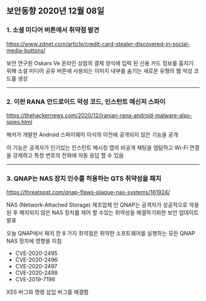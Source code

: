 ## 보안동향 2020년 12월 08일  

  
### 1. 소셜 미디어 버튼에서 취약점 발견
  
  
https://www.zdnet.com/article/credit-card-stealer-discovered-in-social-media-buttons/   
  
  
보안 연구원 Oskars Ve 온라인 상점의 결제 양식에 입력 된 신용 카드 정보를 훔치기 위해 소셜 미디어 공유 버튼에 사용되는 이미지 내부를 숨기는 새로운 유형의 웹 악성 코드를 생성  
  
  
---
  
  
### 2. 이란 RANA 안드로이드 악성 코드, 인스턴트 메신저 스파이  

  
https://thehackernews.com/2020/12/iranian-rana-android-malware-also-spies.html  

  
해커가 개발한 Android 스파이웨어 이식의 이전에 공개되지 않은 기능을 공개    
  
이 기능은 공격자가 인기있는 인스턴트 메시징 앱의 비공개 채팅을 염탐하고 Wi-Fi 연결을 강제하고 특정 번호의 전화에 자동 응답 할 수 있음  
  
  
---
  
  
### 3. QNAP는 NAS 장치 인수를 허용하는 QTS 취약성을 패치  
  
  
https://threatpost.com/qnap-flaws-plague-nas-systems/161924/  

  
NAS (Network-Attached Storage) 제조업체 인 QNAP는 공격자가 성공적으로 악용 된 후 패치되지 않은 NAS 장치를 제어 할 수있는 취약성을 해결하기위한 보안 업데이트 발표  
  
오늘 QNAP에서 패치 한 8 가지 취약점은 취약한 소프트웨어를 실행하는 모든 QNAP NAS 장치에 영향을 미침
  
- CVE-2020-2495  
- CVE-2020-2496  
- CVE-2020-2497  
- CVE-2020-2498  
- CVE-2019-7198  
  
XSS 버그와 명령 삽입 버그를 해결함